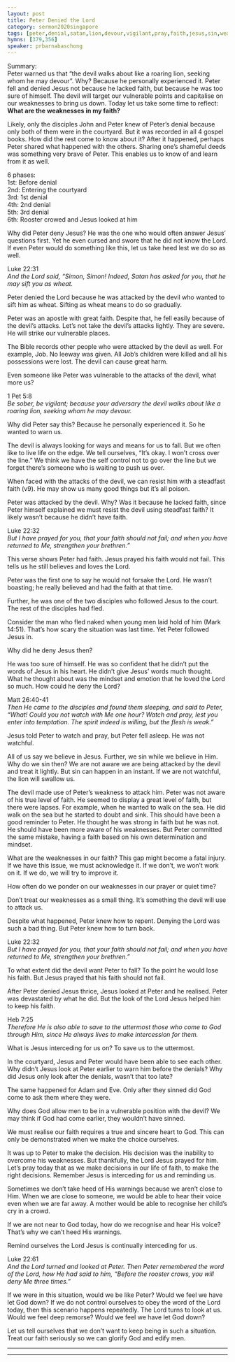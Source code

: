 ```yaml
---
layout: post
title: Peter Denied the Lord
category: sermon2020singapore
tags: [peter,denial,satan,lion,devour,vigilant,pray,faith,jesus,sin,weakness,intercede]
hymns: [379,356]
speaker: prbarnabaschong
---
```

Summary:  
Peter warned us that “the devil walks about like a roaring lion, seeking whom he may devour”. Why? Because he personally experienced it. Peter fell and denied Jesus not because he lacked faith, but because he was too sure of himself. The devil will target our vulnerable points and capitalise on our weaknesses to bring us down. Today let us take some time to reflect: **What are the weaknesses in my faith?**

Likely, only the disciples John and Peter knew of Peter’s denial because only both of them were in the courtyard. But it was recorded in all 4 gospel books. How did the rest come to know about it? After it happened, perhaps Peter shared what happened with the others. Sharing one’s shameful deeds was something very brave of Peter. This enables us to know of and learn from it as well. 

6 phases:  
1st: Before denial  
2nd: Entering the courtyard  
3rd: 1st denial  
4th: 2nd denial  
5th: 3rd denial  
6th: Rooster crowed and Jesus looked at him

Why did Peter deny Jesus? He was the one who would often answer Jesus’ questions first. Yet he even cursed and swore that he did not know the Lord. If even Peter would do something like this, let us take heed lest we do so as well. 

Luke 22:31  
*And the Lord said, “Simon, Simon! Indeed, Satan has asked for you, that he may sift you as wheat.*

Peter denied the Lord because he was attacked by the devil who wanted to sift him as wheat. Sifting as wheat means to do so gradually. 

Peter was an apostle with great faith. Despite that, he fell easily because of the devil’s attacks. Let’s not take the devil’s attacks lightly. They are severe. He will strike our vulnerable places. 

The Bible records other people who were attacked by the devil as well. For example, Job. No leeway was given. All Job’s children were killed and all his possessions were lost. The devil can cause great harm. 

Even someone like Peter was vulnerable to the attacks of the devil, what more us?

1 Pet 5:8  
*Be sober, be vigilant; because your adversary the devil walks about like a roaring lion, seeking whom he may devour.*

Why did Peter say this? Because he personally experienced it. So he wanted to warn us. 

The devil is always looking for ways and means for us to fall. But we often like to live life on the edge. We tell ourselves, “It’s okay. I won’t cross over the line.” We think we have the self control not to go over the line but we forget there’s someone who is waiting to push us over. 

When faced with the attacks of the devil, we can resist him with a steadfast faith (v9). He may show us many good things but it’s all poison. 

Peter was attacked by the devil. Why? Was it because he lacked faith, since Peter himself explained we must resist the devil using steadfast faith? It likely wasn’t because he didn’t have faith.

Luke 22:32  
*But I have prayed for you, that your faith should not fail; and when you have returned to Me, strengthen your brethren.”*

This verse shows Peter had faith. Jesus prayed his faith would not fail. This tells us he still believes and loves the Lord. 

Peter was the first one to say he would not forsake the Lord. He wasn’t boasting; he really believed and had the faith at that time. 

Further, he was one of the two disciples who followed Jesus to the court. The rest of the disciples had fled. 

Consider the man who fled naked when young men laid hold of him (Mark 14:51). That’s how scary the situation was last time. Yet Peter followed Jesus in.

Why did he deny Jesus then?

He was too sure of himself. He was so confident that he didn’t put the words of Jesus in his heart. He didn’t give Jesus’ words much thought. What he thought about was the mindset and emotion that he loved the Lord so much. How could he deny the Lord?

Matt 26:40-41  
*Then He came to the disciples and found them sleeping, and said to Peter, “What! Could you not watch with Me one hour? Watch and pray, lest you enter into temptation. The spirit indeed is willing, but the flesh is weak.”*

Jesus told Peter to watch and pray, but Peter fell asleep. He was not watchful. 

All of us say we believe in Jesus. Further, we sin while we believe in Him. Why do we sin then? We are not aware we are being attacked by the devil and treat it lightly. But sin can happen in an instant. If we are not watchful, the lion will swallow us. 

The devil made use of Peter’s weakness to attack him. Peter was not aware of his true level of faith. He seemed to display a great level of faith, but there were lapses. For example, when he wanted to walk on the sea. He did walk on the sea but he started to doubt and sink. This should have been a good reminder to Peter. He thought he was strong in faith but he was not. He should have been more aware of his weaknesses. But Peter committed the same mistake, having a faith based on his own determination and mindset. 

What are the weaknesses in our faith? This gap might become a fatal injury. If we have this issue, we must acknowledge it. If we don’t, we won’t work on it. If we do, we will try to improve it. 

How often do we ponder on our weaknesses in our prayer or quiet time?

Don’t treat our weaknesses as a small thing. It’s something the devil will use to attack us. 

Despite what happened, Peter knew how to repent. Denying the Lord was such a bad thing. But Peter knew how to turn back. 

Luke 22:32  
*But I have prayed for you, that your faith should not fail; and when you have returned to Me, strengthen your brethren.”*

To what extent did the devil want Peter to fall? To the point he would lose his faith. But Jesus prayed that his faith should not fail. 

After Peter denied Jesus thrice, Jesus looked at Peter and he realised. Peter was devastated by what he did. But the look of the Lord Jesus helped him to keep his faith.

Heb 7:25  
*Therefore He is also able to save to the uttermost those who come to God through Him, since He always lives to make intercession for them.*

What is Jesus interceding for us on? To save us to the uttermost. 

In the courtyard, Jesus and Peter would have been able to see each other. Why didn’t Jesus look at Peter earlier to warn him before the denials? Why did Jesus only look after the denials, wasn’t that too late?

The same happened for Adam and Eve. Only after they sinned did God come to ask them where they were. 

Why does God allow men to be in a vulnerable position with the devil? We may think if God had come earlier, they wouldn’t have sinned. 

We must realise our faith requires a true and sincere heart to God. This can only be demonstrated when we make the choice ourselves. 

It was up to Peter to make the decision. His decision was the inability to overcome his weaknesses. But thankfully, the Lord Jesus prayed for him. Let’s pray today that as we make decisions in our life of faith, to make the right decisions. Remember Jesus is interceding for us and reminding us. 

Sometimes we don’t take heed of His warnings because we aren’t close to Him. When we are close to someone, we would be able to hear their voice even when we are far away. A mother would be able to recognise her child’s cry in a crowd. 

If we are not near to God today, how do we recognise and hear His voice? That’s why we can’t heed His warnings. 

Remind ourselves the Lord Jesus is continually interceding for us. 

Luke 22:61  
*And the Lord turned and looked at Peter. Then Peter remembered the word of the Lord, how He had said to him, “Before the rooster crows, you will deny Me three times.”*

If we were in this situation, would we be like Peter? Would we feel we have let God down? If we do not control ourselves to obey the word of the Lord today, then this scenario happens repeatedly. The Lord turns to look at us. Would we feel deep remorse? Would we feel we have let God down?

Let us tell ourselves that we don’t want to keep being in such a situation. Treat our faith seriously so we can glorify God and edify men. 

----
****
